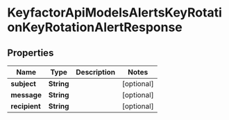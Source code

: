 

# KeyfactorApiModelsAlertsKeyRotationKeyRotationAlertResponse


## Properties

| Name | Type | Description | Notes |
|------------ | ------------- | ------------- | -------------|
|**subject** | **String** |  |  [optional] |
|**message** | **String** |  |  [optional] |
|**recipient** | **String** |  |  [optional] |



